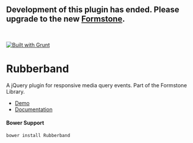<h2>Development of this plugin has ended. Please upgrade to the new <a href="http://formstone.it">Formstone</a>.</h2><br> 

<a href="http://gruntjs.com" target="_blank"><img src="https://cdn.gruntjs.com/builtwith.png" alt="Built with Grunt"></a> 
# Rubberband 

A jQuery plugin for responsive media query events. Part of the Formstone Library. 

- [Demo](http://classic.formstone.it/components/Rubberband/demo/index.html) 
- [Documentation](http://classic.formstone.it/rubberband/) 

#### Bower Support 
`bower install Rubberband` 